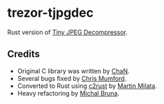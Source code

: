 # trezor-tjpgdec

Rust version of [Tiny JPEG Decompressor](http://elm-chan.org/fsw/tjpgd/00index.html).

## Credits

* Original C library was written by [ChaN](http://elm-chan.org/).
* Several bugs fixed by [Chris Mumford](https://github.com/cmumford/TJpgDec).
* Converted to Rust using [c2rust](https://c2rust.com/) by [Martin Milata](mailto:martin.milata@satoshilabs.com).
* Heavy refactoring by [Michal Bruna](mailto:michal.bruna@satoshilabs.com).
